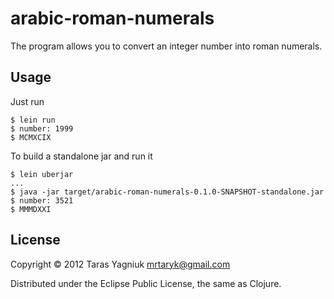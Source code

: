# arabic-roman-numerals

The program allows you to convert an integer number into roman numerals.

## Usage

Just run
```
$ lein run
$ number: 1999 
$ MCMXCIX
```

To build a standalone jar and run it
```
$ lein uberjar
...
$ java -jar target/arabic-roman-numerals-0.1.0-SNAPSHOT-standalone.jar
$ number: 3521
$ MMMDXXI
```

## License

Copyright © 2012 Taras Yagniuk <mrtaryk@gmail.com>

Distributed under the Eclipse Public License, the same as Clojure.
